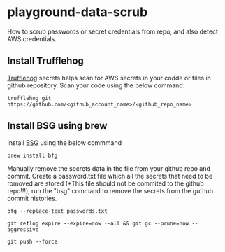 # playground-data-scrub
How to scrub passwords or secret credentials from repo, and also detect AWS credentials.

## Install Trufflehog
[Trufflehog](https://github.com/trufflesecurity/trufflehog) secrets helps scan for AWS secrets in your codde or files in github repository. Scan your code using the below command:

`trufflehog git https://github.com/<github_account_name>/<github_repo_name>`

## Install BSG using brew

Install [BSG](https://rtyley.github.io/bfg-repo-cleaner/) using the below commmand

`brew install bfg`

Manually remove the secrets data in the file from your github repo and commit. Create a password.txt file which all the secrets that need to be romoved are stored (*This file should not be commited to the github repo!!!), run the "bsg" command to remove the secrets from the guthub commit histories.

`bfg --replace-text passwords.txt`

`git reflog expire --expire=now --all && git gc --prune=now --aggressive`

`git push --force`

